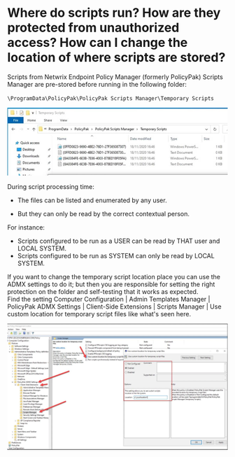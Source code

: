 # Where do scripts run? How are they protected from unauthorized access? How can I change the location of where scripts are stored?

Scripts from Netwrix Endpoint Policy Manager (formerly PolicyPak) Scripts Manager are pre-stored
before running in the following folder:

`\ProgramData\PolicyPak\PolicyPak Scripts Manager\Temporary Scripts`

![827_1_image002_950x293](../../../../static/img/product_docs/policypak/policypak/scriptstriggers/827_1_image002_950x293.webp)

During script processing time:

- The files can be listed and enumerated by any user.

- But they can only be read by the correct contextual person.

For instance:

- Scripts configured to be run as a USER can be read by THAT user and LOCAL SYSTEM.
- Scripts configured to be run as SYSTEM can only be read by LOCAL SYSTEM.

If you want to change the temporary script location place you can use the ADMX settings to do it;
but then you are responsible for setting the right protection on the folder and self-testing that it
works as expected.  
Find the setting Computer Configuration | Admin Templates Manager | PolicyPak ADMX Settings |
Client-Side Extensions | Scripts Manager | Use custom location for temporary script files like
what's seen here.

![827_3_image004](../../../../static/img/product_docs/policypak/policypak/scriptstriggers/827_3_image004.webp)
